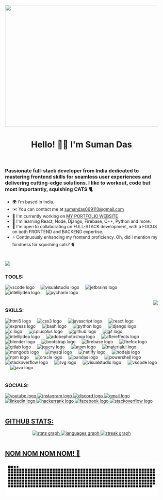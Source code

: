 <img src="./images/cat.gif" height="400" width="1000" />

<div>
<h1 align="center">Hello! 👋🏼 I'm Suman Das</h1>
</div>

<br><h3>Passionate full-stack developer from India dedicated to mastering frontend skills for seamless user experiences and delivering cutting-edge solutions. I like to workout, code but most importantly, squishing CATS 🐈</h3>

* 🌍  I'm based in India.
* ✉️  You can contact me at [sumandas069110@gmail.com](mailto:sumandas069110@gmail.com)
* 🚀  I'm currently working on [MY PORTFOLIO WEBSITE](http://github.com/sum0nn/Portfolio-TESTING)
* 🧠  I'm learning React, Node, Django, Firebase, C++, Python and more.
* 🤝  I'm open to collaborating on FULL-STACK development, with a FOCUS on both FRONTEND and BACKEND expertise.
* ⚡  Continuously enhancing my frontend proficiency. Oh, did I mention my fondness for squishing cats? 🐈


###

<br clear="both">

<div align="left">
  <img src="https://visitor-badge.laobi.icu/badge?page_id=sum0nn.sum0nn&"  />
</div>

### TOOLS:

<div align="left">
  <img src="https://img.shields.io/badge/Visual Studio Code-007ACC?logo=visualstudiocode&logoColor=white&style=for-the-badge" height="35" alt="vscode logo"  />
  <img width="12" />
  <img src="https://img.shields.io/badge/Visual Studio-5C2D91?logo=visualstudio&logoColor=white&style=for-the-badge" height="35" alt="visualstudio logo"  />
  <img width="12" />
  <img src="https://img.shields.io/badge/JetBrains-000000?logo=jetbrains&logoColor=white&style=for-the-badge" height="35" alt="jetbrains logo"  />
  <img width="12" />
  <img src="https://img.shields.io/badge/IntelliJ IDEA-000000?logo=intellijidea&logoColor=white&style=for-the-badge" height="35" alt="intellijidea logo"  />
  <img width="12" />
  <img src="https://img.shields.io/badge/PyCharm-000000?logo=pycharm&logoColor=white&style=for-the-badge" height="35" alt="pycharm logo"  />
</div>


<br clear="both">

<img align="right" height="188" src="https://camo.githubusercontent.com/2dd1067767801115c15cbd8f7901069fbf358826da33d82bed7d8d55cea76dc8/68747470733a2f2f6d65646961312e67697068792e636f6d2f6d656469612f3535335a47437a59485351485869464b41382f67697068792e676966"  />

### SKILLS:

<div align="left">
  <img src="https://cdn.jsdelivr.net/gh/devicons/devicon/icons/html5/html5-original.svg" height="40" alt="html5 logo"  />
  <img width="13" />
  <img src="https://skillicons.dev/icons?i=css" height="40" alt="css3 logo"  />
  <img width="13" />
  <img src="https://skillicons.dev/icons?i=js" height="40" alt="javascript logo"  />
  <img width="13" />
  <img src="https://cdn.jsdelivr.net/gh/devicons/devicon/icons/react/react-original.svg" height="40" alt="react logo"  />
  <img width="13" />
  <img src="https://skillicons.dev/icons?i=express" height="40" alt="express logo"  />
  <img width="13" />
  <img src="https://skillicons.dev/icons?i=bash" height="40" alt="bash logo"  />
  <img width="13" />
  <img src="https://cdn.jsdelivr.net/gh/devicons/devicon/icons/python/python-original.svg" height="40" alt="python logo"  />
  <img width="13" />
  <img src="https://cdn.simpleicons.org/django/092E20" height="40" alt="django logo"  />
  <img width="13" />
  <img src="https://skillicons.dev/icons?i=c" height="40" alt="c logo"  />
  <img width="13" />
  <img src="https://skillicons.dev/icons?i=cpp" height="40" alt="cplusplus logo"  />
  <img width="13" />
  <img src="https://skillicons.dev/icons?i=github" height="40" alt="github logo"  />
  <img width="13" />
  <img src="https://cdn.simpleicons.org/git/F05032" height="40" alt="git logo"  />
  <img width="13" />
  <img src="https://skillicons.dev/icons?i=idea" height="40" alt="intellijidea logo"  />
  <img width="13" />
  <img src="https://cdn.simpleicons.org/adobephotoshop/31A8FF" height="40" alt="adobephotoshop logo"  />
  <img width="13" />
  <img src="https://cdn.simpleicons.org/adobeaftereffects/9999FF" height="40" alt="aftereffects logo"  />
  <img width="13" />
  <img src="https://cdn.simpleicons.org/blender/F5792A" height="40" alt="blender logo"  />
  <img width="13" />
  <img src="https://cdn.simpleicons.org/bootstrap/7952B3" height="40" alt="bootstrap logo"  />
  <img width="13" />
  <img src="https://cdn.simpleicons.org/firebase/FFCA28" height="40" alt="firebase logo"  />
  <img width="13" />
  <img src="https://cdn.simpleicons.org/firefox/FF7139" height="40" alt="firefox logo"  />
  <img width="13" />
  <img src="https://cdn.simpleicons.org/gitlab/FC6D26" height="40" alt="gitlab logo"  />
  <img width="13" />
  <img src="https://skillicons.dev/icons?i=jquery" height="40" alt="jquery logo"  />
  <img width="13" />
  <img src="https://cdn.simpleicons.org/atom/66595C" height="40" alt="atom logo"  />
  <img width="13" />
  <img src="https://cdn.simpleicons.org/mui/007FFF" height="40" alt="materialui logo"  />
  <img width="13" />
  <img src="https://skillicons.dev/icons?i=mongodb" height="40" alt="mongodb logo"  />
  <img width="13" />
  <img src="https://cdn.simpleicons.org/mysql/4479A1" height="40" alt="mysql logo"  />
  <img width="13" />
  <img src="https://cdn.simpleicons.org/netlify/00C7B7" height="40" alt="netlify logo"  />
  <img width="13" />
  <img src="https://skillicons.dev/icons?i=nodejs" height="40" alt="nodejs logo"  />
  <img width="13" />
  <img src="https://cdn.simpleicons.org/npm/CB3837" height="40" alt="npm logo"  />
  <img width="13" />
  <img src="https://cdn.simpleicons.org/oracle/F80000" height="40" alt="oracle logo"  />
  <img width="13" />
  <img src="https://cdn.simpleicons.org/pandas/150458" height="40" alt="pandas logo"  />
  <img width="13" />
  <img src="https://skillicons.dev/icons?i=powershell" height="40" alt="powershell logo"  />
  <img width="13" />
  <img src="https://skillicons.dev/icons?i=stackoverflow" height="40" alt="stackoverflow logo"  />
  <img width="13" />
  <img src="https://cdn.simpleicons.org/svg/FFB13B" height="40" alt="svg logo"  />
  <img width="13" />
  <img src="https://cdn.simpleicons.org/visualstudio/5C2D91" height="40" alt="visualstudio logo"  />
  <img width="13" />
  <img src="https://cdn.simpleicons.org/visualstudiocode/007ACC" height="40" alt="vscode logo"  />
  <img width="13" />
  <img src="https://skillicons.dev/icons?i=java" height="40" alt="java logo"  />
</div>


<br clear="both">

### SOCIALS:
<div align="left">
  <a href="https://www.youtube.com/@sumandas9959" target="_blank" rel="noreferrer"><img src="https://img.shields.io/static/v1?message=Youtube&logo=youtube&label=&color=FF0000&logoColor=white&labelColor=&style=for-the-badge" height="35" alt="youtube logo"  />
  <a href="https://www.instagram.com/sum0nn" target="_blank" rel="noreferrer"><img src="https://img.shields.io/static/v1?message=Instagram&logo=instagram&label=&color=E4405F&logoColor=white&labelColor=&style=for-the-badge" height="35" alt="instagram logo"  />
  <a href="https://www.github.com/691657755752136736" target="_blank" rel="noreferrer"><img src="https://img.shields.io/static/v1?message=Discord&logo=discord&label=&color=7289DA&logoColor=white&labelColor=&style=for-the-badge" height="35" alt="discord logo"  />
  <a href="https://www.sumandas069110@gmail.com" target="_blank" rel="noreferrer"><img src="https://img.shields.io/static/v1?message=Gmail&logo=gmail&label=&color=D14836&logoColor=white&labelColor=&style=for-the-badge" height="35" alt="gmail logo"  />
  <a href="https://www.linkedin.com/in/suman-das-35b3951b9/" target="_blank" rel="noreferrer"><img src="https://img.shields.io/static/v1?message=LinkedIn&logo=linkedin&label=&color=0077B5&logoColor=white&labelColor=&style=for-the-badge" height="35" alt="linkedin logo"  />
  <a href="https://www.hackerrank.com/profile/sumandas069110" target="_blank" rel="noreferrer"><img src="https://img.shields.io/static/v1?message=HackerRank&logo=hackerrank&label=&color=2EC866&logoColor=white&labelColor=&style=for-the-badge" height="35" alt="hackerrank logo"  />
  <a href="https://www.facebook.com/summ0n" target="_blank" rel="noreferrer"><img src="https://img.shields.io/static/v1?message=Facebook&logo=facebook&label=&color=1877F2&logoColor=white&labelColor=&style=for-the-badge" height="35" alt="facebook logo"  />
  <a href="https://www.stackoverflow.com/users/22913853/suman-das" target="_blank" rel="noreferrer"><img src="https://img.shields.io/static/v1?message=Stackoverflow&logo=stackoverflow&label=&color=FE7A16&logoColor=white&labelColor=&style=for-the-badge" height="35" alt="stackoverflow logo"  />
</div>


<br clear="both">

## GITHUB STATS:
<div align="center">
  <img src="https://github-readme-stats.vercel.app/api?username=sum0nn&hide_title=false&hide_rank=false&show_icons=true&include_all_commits=true&count_private=true&disable_animations=false&theme=cobalt&locale=en&hide_border=true&order=1" height="150" alt="stats graph"  />
  <img src="https://github-readme-stats.vercel.app/api/top-langs?username=sum0nn&locale=en&hide_title=false&layout=compact&card_width=320&langs_count=10&theme=nightowl&hide_border=true&order=2&custom_title=Languages" height="150" alt="languages graph"  />
  <img src="https://streak-stats.demolab.com?user=sum0nn&locale=en&mode=weekly&theme=gotham&hide_border=true&border_radius=5&order=3" height="150" alt="streak graph"  />
</div>

<br clear="both">

## NOM NOM NOM NOM! 🐍

<img src="https://raw.githubusercontent.com/sum0nn/sum0nn/output/snake.svg" alt="Snake animation" />

###
